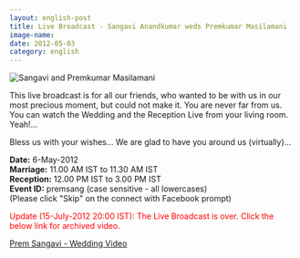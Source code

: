 ```yaml
---
layout: english-post
title: Live Broadcast - Sangavi Anandkumar weds Premkumar Masilamani
image-name: 
date: 2012-05-03
category: english
---
```


![Sangavi and Premkumar Masilamani]({{site.english.img-path}}/sangavi-premkumar.jpg)  

This live broadcast is for all our friends, who wanted to be with us in our most precious moment, but could not make it. You are never far from us. You can watch the Wedding and the Reception Live from your living room. Yeah!...  
  
Bless us with your wishes... We are glad to have you around us (virtually)...  
  
**Date:** 6-May-2012  
**Marriage:** 11.00 AM IST to 11.30 AM IST  
**Reception:** 12.00 PM IST to 3.00 PM IST    
**Event ID:** premsang (case sensitive - all lowercases)  
(Please click "Skip" on the connect with Facebook prompt)  
  
<font color="red">
Update (15-July-2012 20:00 IST): The Live Broadcast is over. Click the below link for archived video.
</font>

[Prem Sangavi - Wedding Video](http://seemymarriage.com/seemacms/content/seemymarriagecom-marriage-live-streaming-shri-lakshmi-narayana-mahal-mettupalayam-road-thudi)  
